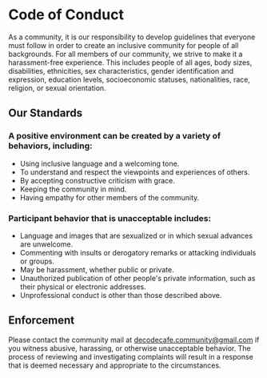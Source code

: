 # Code of Conduct
As a community, it is our responsibility to develop guidelines that everyone must follow in order to create an inclusive community for people of all backgrounds.
For all members of our community, we strive to make it a harassment-free experience. This includes people of all ages, body sizes, disabilities, ethnicities, 
sex characteristics, gender identification and expression, education levels, socioeconomic statuses, nationalities, race, religion, or sexual orientation.


## Our Standards

### A positive environment can be created by a variety of behaviors, including:

   - Using inclusive language and a welcoming tone.
   - To understand and respect the viewpoints and experiences of others.
   - By accepting constructive criticism with grace.
   - Keeping the community in mind.
   - Having empathy for other members of the community.

### Participant behavior that is unacceptable includes:
   - Language and images that are sexualized or in which sexual advances are unwelcome.
   - Commenting with insults or derogatory remarks or attacking individuals or groups.
   - May be harassment, whether public or private.
   - Unauthorized publication of other people's private information, such as their physical or electronic addresses.
   - Unprofessional conduct is other than those described above.
 
 
## Enforcement
 Please contact the community mail at decodecafe.community@gmail.com if you witness abusive, harassing, or otherwise unacceptable behavior.  The process of reviewing and investigating complaints will result in a response that is deemed necessary and appropriate to the circumstances. 
